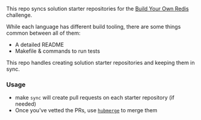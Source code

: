 This repo syncs solution starter repositories for the [Build Your Own
Redis](https://rohitpaulk.com/articles/redis-challenge) challenge.

While each language has different build tooling, there are some things common
between all of them:

- A detailed README
- Makefile & commands to run tests

This repo handles creating solution starter repositories and keeping them in
sync.

### Usage

- make `sync` will create pull requests on each starter repository (if needed)
- Once you've vetted the PRs, use
  [`hubmerge`](https://github.com/rohitpaulk/hubmerge) to merge them
